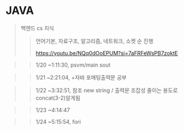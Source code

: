 # JAVA

> 백엔드 cs 지식
> > 언어기본, 자료구조, 알고리즘, 네트워크, 소켓 순 진행
> >
> >
> > https://youtu.be/NQq0dOoEPUM?si=7aFRFeWsPB7zoktE

> > 1/20 ~1:11:30, psvm/main sout

>> 1/21 ~2:21:04, +자바 포매팅출력문 공부

>> 1/22 ~3:32:51, 참조 new string / 출력문 조잡성 줄이는 용도로 concat(3-2)알게됨

>> 1/23 ~4:14:47

>> 1/24 ~5:15:54, fori
